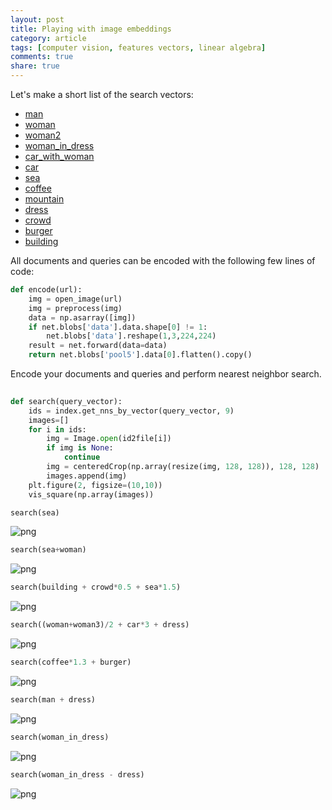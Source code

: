 ```yaml
---
layout: post
title: Playing with image embeddings
category: article
tags: [computer vision, features vectors, linear algebra]
comments: true
share: true
---
```



Let's make a short list of the search vectors:

 - [man](http://static1.squarespace.com/static/55366165e4b0e488db74b92b/572cd5bbc2ea5104e50cbf8c/572cd5be7c65e48ce9293423/1462556096928/20160229_manoscar9.jpg)
 - [woman](https://s-media-cache-ak0.pinimg.com/736x/e2/73/e7/e273e787cef28c8fe2eb359a97ae0f11.jpg)
 - [woman2](http://bellezza.lv/wp-content/uploads/2014/01/curly-hair-styles1.jpg)
  - [woman_in_dress](http://image.dhgate.com/albu_332362244_00-1.0x0/2013-hot-sale-fashion-flower-lady-dress-woman.jpg)
 - [car_with_woman](http://static3.therichestimages.com/cdn/780/410/90/c/wp-content/uploads/2015/06/Girl-Mercedes1.jpg)
 - [car](http://f.tqn.com/y/moneyfor20s/1/S/h/1/-/-/nice-car.jpg)
 - [sea](http://www.redorbit.com/media/uploads/2012/11/tide.jpg)
 - [coffee](http://s2.favim.com/orig/32/coffe-cool-cute-eat-food-Favim.com-253389.jpg)
 - [mountain](https://img.grouponcdn.com/deal/5EXVDNMDEe1mtyEK6Pgp/ZC-1057x634/v1/c700x420.jpg)
 - [dress](http://gloimg.rosegal.com/rosegal/2015/201509/goods-img/1441933712518-P-3102218.jpg?20131202008)
 - [crowd](https://static-secure.guim.co.uk/sys-images/Guardian/Pix/pictures/2013/1/30/1359549064145/Crowd-of-people-008.jpg)
 - [burger](http://www.seriouseats.com/images/2013/06/20130614-256060-ultimate-cheesy-burger.jpg)
 - [building](http://www.e-architect.co.uk/images/jpgs/leeds/jessops_building_sheffield_aw170410_3.jpg)

All documents and queries can be encoded with the following few lines of code:

~~~ python
def encode(url):
    img = open_image(url)
    img = preprocess(img)
    data = np.asarray([img])
    if net.blobs['data'].data.shape[0] != 1:
        net.blobs['data'].reshape(1,3,224,224)
    result = net.forward(data=data)
    return net.blobs['pool5'].data[0].flatten().copy()
~~~

Encode your documents and queries and perform nearest neighbor search. 

~~~ python
    
def search(query_vector):
    ids = index.get_nns_by_vector(query_vector, 9)
    images=[]
    for i in ids:
        img = Image.open(id2file[i])
        if img is None:
            continue
        img = centeredCrop(np.array(resize(img, 128, 128)), 128, 128)
        images.append(img)
    plt.figure(2, figsize=(10,10))
    vis_square(np.array(images))
~~~




~~~ python
search(sea)
~~~


![png](../../images/vectors/output_29_0.png)



~~~ python
search(sea+woman)
~~~


![png](../../images/vectors/output_30_0.png)



~~~ python
search(building + crowd*0.5 + sea*1.5)
~~~


![png](../../images/vectors/output_31_0.png)



~~~ python
search((woman+woman3)/2 + car*3 + dress)
~~~


![png](../../images/vectors/output_32_0.png)



~~~ python
search(coffee*1.3 + burger)
~~~


![png](../../images/vectors/output_33_0.png)



~~~ python
search(man + dress)
~~~


![png](../../images/vectors/output_34_0.png)



~~~ python
search(woman_in_dress)
~~~


![png](../../images/vectors/output_35_0.png)



~~~ python
search(woman_in_dress - dress)
~~~


![png](../../images/vectors/output_36_0.png)

